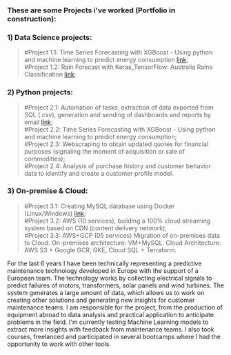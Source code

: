 ### These are some Projects i've worked (Portfolio in construction):

### 1) Data Science projects:
> #Project 1.1: Time Series Forecasting with XGBoost - Using python and machine learning to predict energy consumption [link](https://github.com/igorambrozini/Portfolio/tree/35dfa23609e9e88fddf1fd54bc0d1e3f1720004d/Project_1.1.Time%20Series%20Forecasting%20with%20XGBoost);  
> #Project 1.2: Rain Forecast with Keras_TensorFlow: Australia Rains Classification [link](https://github.com/igorambrozini/Portfolio/tree/7ab34feb02cc57296ff881831de59c07cde80059/Project_1.2.Rain%20Forecast%20with%20Keras_TensorFlow);

### 2) Python projects:
> #Project 2.1: Automation of tasks, extraction of data exported from SQL (.csv), generation and sending of dashboards and reports by email [link](https://github.com/igorambrozini/Portfolio/tree/35dfa23609e9e88fddf1fd54bc0d1e3f1720004d/Project_2.1.Automation%20of%20Tasks);  
> #Project 2.2: Time Series Forecasting with XGBoost - Using python and machine learning to predict energy consumption;  
> #Project 2.3: Webscraping to obtain updated quotes for financial purposes (signaling the moment of acquisition or sale of commodities);    
> #Project 2.4: Analysis of purchase history and customer behavior data to identify and create a customer profile model. 

### 3) On-premise & Cloud:
> #Project 3.1: Creating MySQL database using Docker (Linux/Windows) [link](https://github.com/igorambrozini/Portfolio/tree/fa29a983e108c795c230f20562c7f72a8ff31382/Project_3.1.%5BDocker%5D%20MySQL%20database%20(Linux-Windows));  
> #Project 3.2: AWS (10 services), building a 100% cloud streaming system based on CDN (content delivery network);  
> #Project 3.3: AWS+GCP (05 services) Migration of on-premises data to Cloud. On-premises architecture: VM+MySQL. Cloud Architecture: AWS S3 + Google GCR, GKE, Cloud SQL + Terraform.  


For the last 6 years I have been technically representing a predictive maintenance technology developed in Europe with the support of a European team. The technology works by collecting electrical signals to predict failures of motors, transformers, solar panels and wind turbines. The system generates a large amount of data, which allows us to work on creating other solutions and generating new insights for customer maintenance teams. I am responsible for the project, from the production of equipment abroad to data analysis and practical application to anticipate problems in the field. I'm currently testing Machine Learning models to extract more insights with feedback from maintenance teams. I also took courses, freelanced and participated in several bootcamps where I had the opportunity to work with other tools.
